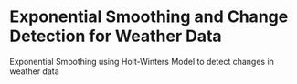 # Exponential Smoothing and Change Detection for Weather Data
 Exponential Smoothing using Holt-Winters Model to detect changes in weather data
